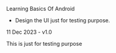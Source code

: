 Learning Basics Of Android 

- Design the UI just for testing purpose.

11 Dec 2023 - v1.0

This is just for testing purpose